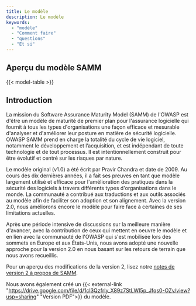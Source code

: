```yaml
---
title: Le modèle
description: Le modèle
keywords:
  - "modèle"
  - "Comment faire"
  - "questions"
  - "Et si"
---
```


## Aperçu du modèle SAMM

{{< model-table >}}

## Introduction

La mission du Software Assurance Maturity Model (SAMM) de l'OWASP est d'être un modèle de maturité de premier plan pour l'assurance logicielle qui fournit à tous les types d'organisations une façon efficace et mesurable d'analyser et d'améliorer leur posture en matière de sécurité logicielle. OWASP SAMM prend en charge la totalité du cycle de vie logiciel, notamment le développement et l’acquisition, et est indépendant de toute technologie et de tout processus. Il est intentionnellement construit pour être évolutif et centré sur les risques par nature.

Le modèle original (v1.0) a été écrit par Pravir Chandra et date de 2009. Au cours des dix dernières années, il a fait ses preuves en tant que modèle largement utilisé et efficace pour l'amélioration des pratiques dans la sécurité des logiciels à travers différents types d'organisations dans le monde. La communauté a contribué aux traductions et aux outils associés au modèle afin de faciliter son adoption et son alignement. Avec la version 2.0, nous améliorons encore le modèle pour faire face à certaines de ses limitations actuelles.

Après une période intensive de discussions sur la meilleure manière d'avancer, avec la contribution de ceux qui mettent en oeuvre le modèle et en lien avec la communauté de l'OWASP qui s'est mobilisée lors des sommets en Europe et aux États-Unis, nous avons adopté une nouvelle approche pour la version 2.0 en nous basant sur les retours de terrain que nous avons recueillis.

Pour un aperçu des modifications de la version 2, lisez notre [notes de version 2 à propos de SAMM](/release-notes-v2).

Nous avons également créé un {{< external-link "https://drive.google.com/file/d/1cI3Qzfrly_X89z7StLWI5p_Jfqs0-OZv/view?usp=sharing" "Version PDF">}} du modèle.
